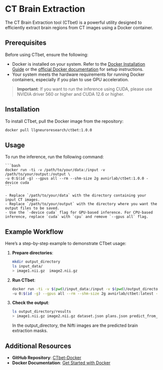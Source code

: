 # CT Brain Extraction

The CT Brain Extraction tool (CTbet) is a powerful utility designed to efficiently extract brain regions from CT images using a Docker container.

## Prerequisites

Before using CTbet, ensure the following:

- Docker is installed on your system. Refer to the [Docker Installation Guide](../docker.md) or the [official Docker documentation](https://docs.docker.com/get-docker/) for setup instructions.
- Your system meets the hardware requirements for running Docker containers, especially if you plan to use GPU acceleration.

> **Important**: If you want to run the inference using CUDA, please use NVIDIA driver 560 or higher and CUDA 12.6 or higher.

## Installation

To install CTbet, pull the Docker image from the repository:

```bash
docker pull llgneuroresearch/ctbet:1.0.0
```

## Usage

To run the inference, run the following command:

    ```bash
    docker run -ti -v /path/to/your/data:/input -v /path/to/your/output:/output \
    -u 0:$(id -g) --gpus all --rm --shm-size 2g avnirlab/ctbet:1.0.0 -device cuda
    ```
    
    - Replace `/path/to/your/data` with the directory containing your input CT images.
    - Replace `/path/to/your/output` with the directory where you want the output files to be saved.
    - Use the `-device cuda` flag for GPU-based inference. For CPU-based inference, replace `cuda` with `cpu` and remove `--gpus all` flag.

## Example Workflow

Here’s a step-by-step example to demonstrate CTbet usage:

1. **Prepare directories**:

    ```bash
    mkdir output_directory
    ls input_data/
    > image1.nii.gz  image2.nii.gz
    ```

2. **Run CTbet**:

    ```bash
    docker run -ti -v $(pwd)/input_data:/input -v $(pwd)/output_directory:/output \
    -u 0:$(id -g) --gpus all --rm --shm-size 2g avnirlab/ctbet:latest -device cuda
    ```

3. **Check the output**:

    ```bash
    ls output_directory/results
    > image1.nii.gz image2.nii.gz dataset.json plans.json predict_from_raw_data_args.json
    ```

    In the output_directory, the Nifti images are the predicted brain extraction masks.

## Additional Resources

- **GitHub Repository**: [CTbet-Docker](https://github.com/llgneuroresearch/CTbet-Docker)
- **Docker Documentation**: [Get Started with Docker](https://docs.docker.com/get-started/)